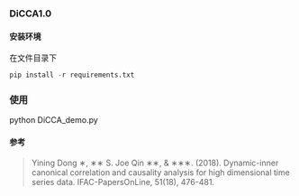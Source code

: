 ### DiCCA1.0

#### 安装环境

在文件目录下 

~~~python
pip install -r requirements.txt
~~~

### 使用

python DiCCA_demo.py

#### 参考

> Yining Dong ∗, ∗∗ S. Joe Qin ∗∗, & ∗∗∗. (2018). Dynamic-inner canonical correlation and causality analysis for high dimensional time series data. IFAC-PapersOnLine, 51(18), 476-481.
